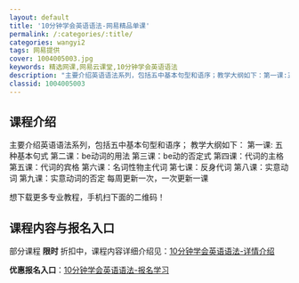 ```yaml
---
layout: default
title: '10分钟学会英语语法-网易精品单课'
permalink: /:categories/:title/
categories: wangyi2
tags: 网易提供
cover: 1004005003.jpg
keywords: 精选网课,网易云课堂,10分钟学会英语语法
description: "主要介绍英语语法系列，包括五中基本句型和语序；教学大纲如下：第一课:五种基本句式第二课：be动词的用法第三课：be动的否定式第四课：代词的主格第五课：代词的宾格第六课：名词性物主代词第七课："
classid: 1004005003
---
```


## 课程介绍

主要介绍英语语法系列，包括五中基本句型和语序；
教学大纲如下：
第一课: 五种基本句式
第二课：be动词的用法
第三课：be动的否定式
第四课：代词的主格
第五课：代词的宾格
第六课：名词性物主代词
第七课：反身代词
第八课：实意动词
第九课：实意动词的否定
每周更新一次，一次更新一课


想下载更多专业教程，手机扫下面的二维码！

## 课程内容与报名入口

部分课程 **限时** 折扣中，课程内容详细介绍见：[10分钟学会英语语法-详情介绍](https://study.163.com/course/introduction/1004005003.htm?share=1&shareId=1025206652&utm_campaign=share&utm_medium=iphoneShare&utm_source=&utm_u=1025206652)

**优惠报名入口**：[10分钟学会英语语法-报名学习](https://study.163.com/course/introduction/1004005003.htm?share=1&shareId=1025206652&utm_campaign=share&utm_medium=iphoneShare&utm_source=&utm_u=1025206652)


